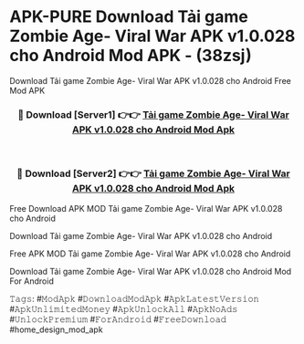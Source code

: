 # APK-PURE Download Tải game Zombie Age- Viral War APK v1.0.028 cho Android Mod APK - (38zsj)
Download Tải game Zombie Age- Viral War APK v1.0.028 cho Android Free Mod APK

<div align="center">
<h3>🔴 Download [Server1] 👉👉 <a href="https://apk-comot.site?title=Tải_game_Zombie_Age-_Viral_War_APK_v1.0.028_cho_Android">Tải game Zombie Age- Viral War APK v1.0.028 cho Android Mod Apk</a></h3><br>

<h3>🔴 Download [Server2] 👉👉 <a href="https://apk-comot.site?title=Tải_game_Zombie_Age-_Viral_War_APK_v1.0.028_cho_Android">Tải game Zombie Age- Viral War APK v1.0.028 cho Android Mod Apk</a></h3>
</div>


Free Download APK MOD Tải game Zombie Age- Viral War APK v1.0.028 cho Android

Download Tải game Zombie Age- Viral War APK v1.0.028 cho Android 

Free APK MOD Tải game Zombie Age- Viral War APK v1.0.028 cho Android 

Download Tải game Zombie Age- Viral War APK v1.0.028 cho Android Mod For Android

𝚃𝚊𝚐𝚜: #𝙼𝚘𝚍𝙰𝚙𝚔 #𝙳𝚘𝚠𝚗𝚕𝚘𝚊𝚍𝙼𝚘𝚍𝙰𝚙𝚔 #𝙰𝚙𝚔𝙻𝚊𝚝𝚎𝚜𝚝𝚅𝚎𝚛𝚜𝚒𝚘𝚗 #𝙰𝚙𝚔𝚄𝚗𝚕𝚒𝚖𝚒𝚝𝚎𝚍𝙼𝚘𝚗𝚎𝚢 #𝙰𝚙𝚔𝚄𝚗𝚕𝚘𝚌𝚔𝙰𝚕𝚕 #𝙰𝚙𝚔𝙽𝚘𝙰𝚍𝚜 #𝚄𝚗𝚕𝚘𝚌𝚔𝙿𝚛𝚎𝚖𝚒𝚞𝚖 #𝙵𝚘𝚛𝙰𝚗𝚍𝚛𝚘𝚒𝚍 #𝙵𝚛𝚎𝚎𝙳𝚘𝚠𝚗𝚕𝚘𝚊𝚍 #home_design_mod_apk